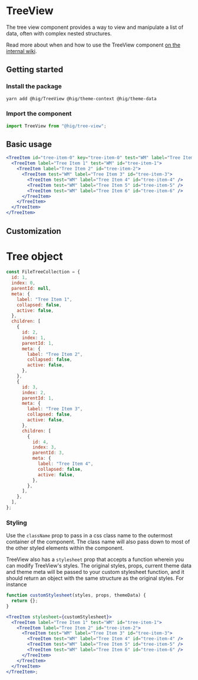 # TreeView

The tree view component provides a way to view and manipulate a list of data, often with complex nested structures.

Read more about when and how to use the TreeView component [on the internal wiki](https://hig.autodesk.com/web/components/TreeView).

## Getting started

### Install the package

```bash
yarn add @hig/TreeView @hig/theme-context @hig/theme-data
```

### Import the component

```js
import TreeView from "@hig/tree-view";
```

## Basic usage

```jsx
<TreeItem id="tree-item-0" key="tree-item-0" test="WM" label="Tree Item 0">
  <TreeItem label="Tree Item 1" test="WM" id="tree-item-1">
    <TreeItem label="Tree Item 2" id="tree-item-2">
      <TreeItem test="WM" label="Tree Item 3" id="tree-item-3">
        <TreeItem test="WM" label="Tree Item 4" id="tree-item-4" />
        <TreeItem test="WM" label="Tree Item 5" id="tree-item-5" />
        <TreeItem test="WM" label="Tree Item 6" id="tree-item-6" />
      </TreeItem>
    </TreeItem>
  </TreeItem>
</TreeItem>
```

## Customization

# Tree object

```jsx
const FileTreeCollection = {
  id: 1,
  index: 0,
  parentId: null,
  meta: {
    label: "Tree Item 1",
    collapsed: false,
    active: false,
  },
  children: [
    {
      id: 2,
      index: 1,
      parentId: 1,
      meta: {
        label: "Tree Item 2",
        collapsed: false,
        active: false,
      },
    },
    {
      id: 3,
      index: 2,
      parentId: 1,
      meta: {
        label: "Tree Item 3",
        collapsed: false,
        active: false,
      },
      children: [
        {
          id: 4,
          index: 3,
          parentId: 3,
          meta: {
            label: "Tree Item 4",
            collapsed: false,
            active: false,
          },
        },
      ],
    },
  ],
};
```

### Styling

Use the `className` prop to pass in a css class name to the outermost container of the component. The class name will also pass down to most of the other styled elements within the component.

TreeView also has a `stylesheet` prop that accepts a function wherein you can modify TreeView's styles. The original styles, props, current theme data and theme meta will be passed to your custom stylesheet function, and it should return an object with the same structure as the original styles. For instance

```jsx
function customStylesheet(styles, props, themeData) {
  return {};
}

<TreeItem stylesheet={customStylesheet}>
  <TreeItem label="Tree Item 1" test="WM" id="tree-item-1">
    <TreeItem label="Tree Item 2" id="tree-item-2">
      <TreeItem test="WM" label="Tree Item 3" id="tree-item-3">
        <TreeItem test="WM" label="Tree Item 4" id="tree-item-4" />
        <TreeItem test="WM" label="Tree Item 5" id="tree-item-5" />
        <TreeItem test="WM" label="Tree Item 6" id="tree-item-6" />
      </TreeItem>
    </TreeItem>
  </TreeItem>
</TreeItem>;
```
